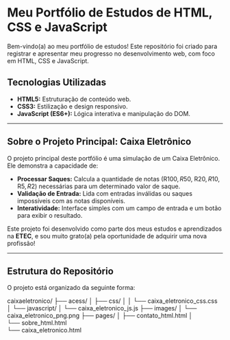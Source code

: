# Meu Portfólio de Estudos de HTML, CSS e JavaScript

Bem-vindo(a) ao meu portfólio de estudos! Este repositório foi criado para registrar e apresentar meu progresso no desenvolvimento web, com foco em HTML, CSS e JavaScript.
##  Tecnologias Utilizadas

* **HTML5:** Estruturação de conteúdo web.
* **CSS3:** Estilização e design responsivo.
* **JavaScript (ES6+):** Lógica interativa e manipulação do DOM.

---

##  Sobre o Projeto Principal: Caixa Eletrônico

O projeto principal deste portfólio é uma simulação de um Caixa Eletrônico. Ele demonstra a capacidade de:

* **Processar Saques:** Calcula a quantidade de notas (R$100, R$50, R$20, R$10, R$5, R$2) necessárias para um determinado valor de saque.
* **Validação de Entrada:** Lida com entradas inválidas ou saques impossíveis com as notas disponíveis.
* **Interatividade:** Interface simples com um campo de entrada e um botão para exibir o resultado.

Este projeto foi desenvolvido como parte dos meus estudos e aprendizados na **ETEC**, e sou muito grato(a) pela oportunidade de adquirir uma nova profissão!

---

## Estrutura do Repositório

O projeto está organizado da seguinte forma:

caixaeletronico/
├── acess/
│   ├── css/
│   │   └── caixa_eletronico_css.css
│   └── javascript/
│       └── caixa_eletronico_js.js 
├── images/
│   └── caixa_eletronico_png.png 
├── pages/
│   ├── contato_html.html 
│  
└── sobre_html.html   
└── caixa_eletronico.html 
